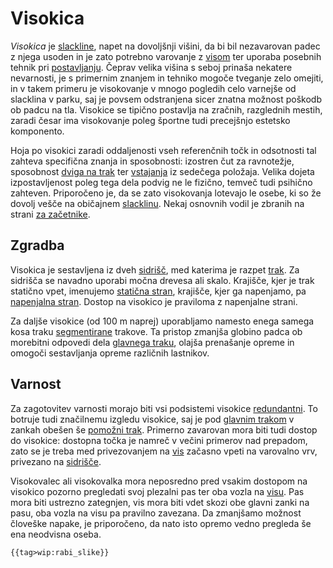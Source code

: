# Visokica

*Visokica* je [slackline](/slackline), napet na dovoljšnji
višini, da bi bil nezavarovan padec z njega usoden in je zato potrebno
varovanje z [visom](/vis) ter uporaba posebnih tehnik pri
[postavljanju](/postavljanje). Čeprav velika višina s seboj
prinaša nekatere nevarnosti, je s primernim znanjem in tehniko mogoče
tveganje zelo omejiti, in v takem primeru je visokovanje v mnogo
pogledih celo varnejše od slacklina v parku, saj je povsem odstranjena
sicer znatna možnost poškodb ob padcu na tla. Visokice se tipično
postavlja na zračnih, razglednih mestih, zaradi česar ima visokovanje
poleg športne tudi precejšnjo estetsko komponento.

Hoja po visokici zaradi oddaljenosti vseh referenčnih točk in odsotnosti
tal zahteva specifična znanja in sposobnosti: izostren čut za
ravnotežje, sposobnost [dviga na trak](/dvig-na-trak) ter
[vstajanja](/vstajanje) iz sedečega položaja. Velika dojeta
izpostavljenost poleg tega dela podvig ne le fizično, temveč tudi
psihično zahteven. Priporočeno je, da se zato visokovanja lotevajo le
osebe, ki so že dovolj vešče na običajnem
[slacklinu](/slackline). Nekaj osnovnih vodil je zbranih na
strani [za začetnike](/za-zacetnike).

## Zgradba

Visokica je sestavljena iz dveh [sidrišč](/sidrišče), med
katerima je razpet [trak](/trak). Za sidrišča se navadno
uporabi močna drevesa ali skalo. Krajišče, kjer je trak statično vpet,
imenujemo [statična stran](/staticna-stran), krajišče, kjer ga
napenjamo, pa [napenjalna stran](/napenjalna-stran). Dostop na
visokico je praviloma z napenjalne strani.

Za daljše visokice (od 100 m naprej) uporabljamo namesto enega samega
kosa traku [segmentirane](/segmentiranje) trakove. Ta pristop
zmanjša globino padca ob morebitni odpovedi dela [glavnega
traku](/glavni-trak), olajša prenašanje opreme in omogoči
sestavljanja opreme različnih lastnikov.

## Varnost

Za zagotovitev varnosti morajo biti vsi podsistemi visokice
[redundantni](/redundanca). To botruje tudi značilnemu izgledu
visokice, saj je pod [glavnim trakom](/glavni-trak) v zankah
obešen še [pomožni trak](/pomozni-trak). Primerno zavarovan
mora biti tudi dostop do visokice: dostopna točka je namreč v večini
primerov nad prepadom, zato se je treba med privezovanjem na
[vis](/vis) začasno vpeti na varovalno vrv, privezano na
[sidrišče](/sidrišče).

Visokovalec ali visokovalka mora neposredno pred vsakim dostopom na
visokico pozorno pregledati svoj plezalni pas ter oba vozla na
[visu](/vis). Pas mora biti ustrezno zategnjen, vis mora biti
vdet skozi obe glavni zanki na pasu, oba vozla na visu pa pravilno
zavezana. Da zmanjšamo možnost človeške napake, je priporočeno, da nato
isto opremo vedno pregleda še ena neodvisna oseba.

```{=mediawiki}
{{tag>wip:rabi_slike}}
```
